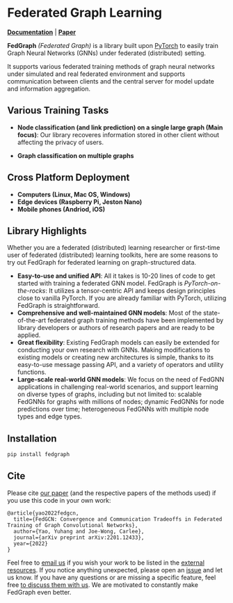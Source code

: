 # Federated Graph Learning

[pypi-url]: https://pypi.python.org/pypi/fedgraph

**[Documentation]()** | **[Paper](https://arxiv.org/abs/2201.12433)**

**FedGraph** *(Federated Graph)* is a library built upon [PyTorch](https://pytorch.org/) to easily train Graph Neural Networks (GNNs) under federated (distributed) setting.

It supports various federated training methods of graph neural networks under simulated and real federated environment and supports communication between clients and the central server for model update and information aggregation.

## Various Training Tasks
* **Node classification (and link prediction) on a single large graph (Main focus)**:
 Our library recoveres information stored in other client without affecting the privacy of users.

* **Graph classification on multiple graphs**

## Cross Platform Deployment
* **Computers (Linux, Mac OS, Windows)**
* **Edge devices (Raspberry Pi, Jeston Nano)**
* **Mobile phones (Andriod, iOS)**


## Library Highlights

Whether you are a federated (distributed) learning researcher or first-time user of federated (distributed) learning toolkits, here are some reasons to try out FedGraph for federated learning on graph-structured data.

* **Easy-to-use and unified API**:
  All it takes is 10-20 lines of code to get started with training a federated GNN model.
  FedGraph is *PyTorch-on-the-rocks*: It utilizes a tensor-centric API and keeps design principles close to vanilla PyTorch.
  If you are already familiar with PyTorch, utilizing FedGraph is straightforward.
* **Comprehensive and well-maintained GNN models**:
  Most of the state-of-the-art federated graph training methods have been implemented by library developers or authors of research papers and are ready to be applied.
* **Great flexibility**:
  Existing FedGraph models can easily be extended for conducting your own research with GNNs.
  Making modifications to existing models or creating new architectures is simple, thanks to its easy-to-use message passing API, and a variety of operators and utility functions.
* **Large-scale real-world GNN models**:
  We focus on the need of FedGNN applications in challenging real-world scenarios, and support learning on diverse types of graphs, including but not limited to: scalable FedGNNs for graphs with millions of nodes; dynamic FedGNNs for node predictions over time; heterogeneous FedGNNs with multiple node types and edge types.


## Installation
```python
pip install fedgraph
```



## Cite

Please cite [our paper](https://arxiv.org/abs/2201.12433) (and the respective papers of the methods used) if you use this code in your own work:

```
@article{yao2022fedgcn,
  title={FedGCN: Convergence and Communication Tradeoffs in Federated Training of Graph Convolutional Networks},
  author={Yao, Yuhang and Joe-Wong, Carlee},
  journal={arXiv preprint arXiv:2201.12433},
  year={2022}
}
```

Feel free to [email us](mailto:yuhangya@andrew.cmu.edu) if you wish your work to be listed in the [external resources]().
If you notice anything unexpected, please open an [issue]() and let us know.
If you have any questions or are missing a specific feature, feel free [to discuss them with us]().
We are motivated to constantly make FedGraph even better.
